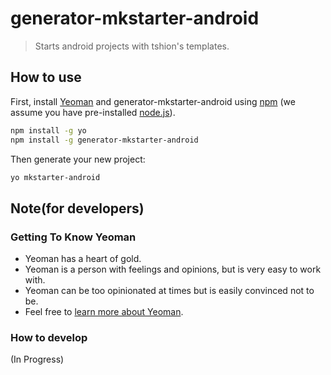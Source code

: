# generator-mkstarter-android
> Starts android projects with tshion&#39;s templates.


## How to use
First, install [Yeoman](http://yeoman.io) and generator-mkstarter-android using [npm](https://www.npmjs.com/) (we assume you have pre-installed [node.js](https://nodejs.org/)).

```bash
npm install -g yo
npm install -g generator-mkstarter-android
```

Then generate your new project:

```bash
yo mkstarter-android
```


## Note(for developers)
### Getting To Know Yeoman
 * Yeoman has a heart of gold.
 * Yeoman is a person with feelings and opinions, but is very easy to work with.
 * Yeoman can be too opinionated at times but is easily convinced not to be.
 * Feel free to [learn more about Yeoman](http://yeoman.io/).

### How to develop
(In Progress)
